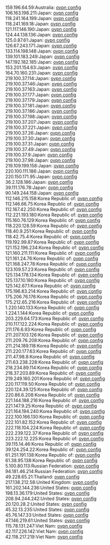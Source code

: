 159.196.64.59:Australia: [ovpn config](vpn/159_196_64_59.ovpn)  
106.163.198.211:Japan: [ovpn config](vpn/106_163_198_211.ovpn)  
118.241.164.199:Japan: [ovpn config](vpn/118_241_164_199.ovpn)  
118.241.169.18:Japan: [ovpn config](vpn/118_241_169_18.ovpn)  
121.117.146.190:Japan: [ovpn config](vpn/121_117_146_190.ovpn)  
124.44.138.136:Japan: [ovpn config](vpn/124_44_138_136.ovpn)  
125.0.87.61:Japan: [ovpn config](vpn/125_0_87_61.ovpn)  
126.67.243.171:Japan: [ovpn config](vpn/126_67_243_171.ovpn)  
133.114.198.148:Japan: [ovpn config](vpn/133_114_198_148.ovpn)  
139.101.183.249:Japan: [ovpn config](vpn/139_101_183_249.ovpn)  
147.192.182.185:Japan: [ovpn config](vpn/147_192_182_185.ovpn)  
153.201.154.63:Japan: [ovpn config](vpn/153_201_154_63.ovpn)  
164.70.160.231:Japan: [ovpn config](vpn/164_70_160_231.ovpn)  
219.100.37.114:Japan: [ovpn config](vpn/219_100_37_114.ovpn)  
219.100.37.146:Japan: [ovpn config](vpn/219_100_37_146.ovpn)  
219.100.37.163:Japan: [ovpn config](vpn/219_100_37_163.ovpn)  
219.100.37.177:Japan: [ovpn config](vpn/219_100_37_177.ovpn)  
219.100.37.179:Japan: [ovpn config](vpn/219_100_37_179.ovpn)  
219.100.37.181:Japan: [ovpn config](vpn/219_100_37_181.ovpn)  
219.100.37.186:Japan: [ovpn config](vpn/219_100_37_186.ovpn)  
219.100.37.198:Japan: [ovpn config](vpn/219_100_37_198.ovpn)  
219.100.37.207:Japan: [ovpn config](vpn/219_100_37_207.ovpn)  
219.100.37.221:Japan: [ovpn config](vpn/219_100_37_221.ovpn)  
219.100.37.26:Japan: [ovpn config](vpn/219_100_37_26.ovpn)  
219.100.37.30:Japan: [ovpn config](vpn/219_100_37_30.ovpn)  
219.100.37.31:Japan: [ovpn config](vpn/219_100_37_31.ovpn)  
219.100.37.49:Japan: [ovpn config](vpn/219_100_37_49.ovpn)  
219.100.37.9:Japan: [ovpn config](vpn/219_100_37_9.ovpn)  
219.100.37.98:Japan: [ovpn config](vpn/219_100_37_98.ovpn)  
219.109.199.158:Japan: [ovpn config](vpn/219_109_199_158.ovpn)  
220.100.111.186:Japan: [ovpn config](vpn/220_100_111_186.ovpn)  
220.150.171.95:Japan: [ovpn config](vpn/220_150_171_95.ovpn)  
36.2.128.186:Japan: [ovpn config](vpn/36_2_128_186.ovpn)  
39.111.176.78:Japan: [ovpn config](vpn/39_111_176_78.ovpn)  
90.149.244.158:Japan: [ovpn config](vpn/90_149_244_158.ovpn)  
112.146.215.158:Korea Republic of: [ovpn config](vpn/112_146_215_158.ovpn)  
112.146.66.75:Korea Republic of: [ovpn config](vpn/112_146_66_75.ovpn)  
112.167.42.250:Korea Republic of: [ovpn config](vpn/112_167_42_250.ovpn)  
112.221.193.180:Korea Republic of: [ovpn config](vpn/112_221_193_180.ovpn)  
115.160.76.129:Korea Republic of: [ovpn config](vpn/115_160_76_129.ovpn)  
118.220.128.59:Korea Republic of: [ovpn config](vpn/118_220_128_59.ovpn)  
118.40.9.251:Korea Republic of: [ovpn config](vpn/118_40_9_251.ovpn)  
118.42.75.4:Korea Republic of: [ovpn config](vpn/118_42_75_4.ovpn)  
119.192.99.87:Korea Republic of: [ovpn config](vpn/119_192_99_87.ovpn)  
121.152.196.234:Korea Republic of: [ovpn config](vpn/121_152_196_234.ovpn)  
121.160.211.111:Korea Republic of: [ovpn config](vpn/121_160_211_111.ovpn)  
121.161.24.76:Korea Republic of: [ovpn config](vpn/121_161_24_76.ovpn)  
121.168.247.78:Korea Republic of: [ovpn config](vpn/121_168_247_78.ovpn)  
123.109.57.23:Korea Republic of: [ovpn config](vpn/123_109_57_23.ovpn)  
125.134.178.134:Korea Republic of: [ovpn config](vpn/125_134_178_134.ovpn)  
125.137.10.180:Korea Republic of: [ovpn config](vpn/125_137_10_180.ovpn)  
125.142.67.1:Korea Republic of: [ovpn config](vpn/125_142_67_1.ovpn)  
175.196.83.214:Korea Republic of: [ovpn config](vpn/175_196_83_214.ovpn)  
175.206.76.176:Korea Republic of: [ovpn config](vpn/175_206_76_176.ovpn)  
175.212.65.216:Korea Republic of: [ovpn config](vpn/175_212_65_216.ovpn)  
1.220.140.133:Korea Republic of: [ovpn config](vpn/1_220_140_133.ovpn)  
1.224.1.144:Korea Republic of: [ovpn config](vpn/1_224_1_144.ovpn)  
203.229.64.173:Korea Republic of: [ovpn config](vpn/203_229_64_173.ovpn)  
210.117.122.224:Korea Republic of: [ovpn config](vpn/210_117_122_224.ovpn)  
211.176.6.93:Korea Republic of: [ovpn config](vpn/211_176_6_93.ovpn)  
211.207.103.126:Korea Republic of: [ovpn config](vpn/211_207_103_126.ovpn)  
211.209.76.208:Korea Republic of: [ovpn config](vpn/211_209_76_208.ovpn)  
211.214.189.118:Korea Republic of: [ovpn config](vpn/211_214_189_118.ovpn)  
211.220.177.63:Korea Republic of: [ovpn config](vpn/211_220_177_63.ovpn)  
211.47.98.8:Korea Republic of: [ovpn config](vpn/211_47_98_8.ovpn)  
211.63.238.228:Korea Republic of: [ovpn config](vpn/211_63_238_228.ovpn)  
218.234.89.114:Korea Republic of: [ovpn config](vpn/218_234_89_114.ovpn)  
218.37.203.89:Korea Republic of: [ovpn config](vpn/218_37_203_89.ovpn)  
219.249.160.201:Korea Republic of: [ovpn config](vpn/219_249_160_201.ovpn)  
220.117.119.50:Korea Republic of: [ovpn config](vpn/220_117_119_50.ovpn)  
220.124.39.125:Korea Republic of: [ovpn config](vpn/220_124_39_125.ovpn)  
220.86.6.208:Korea Republic of: [ovpn config](vpn/220_86_6_208.ovpn)  
221.144.188.216:Korea Republic of: [ovpn config](vpn/221_144_188_216.ovpn)  
221.147.9.25:Korea Republic of: [ovpn config](vpn/221_147_9_25.ovpn)  
221.164.194.240:Korea Republic of: [ovpn config](vpn/221_164_194_240.ovpn)  
222.100.166.130:Korea Republic of: [ovpn config](vpn/222_100_166_130.ovpn)  
222.101.82.152:Korea Republic of: [ovpn config](vpn/222_101_82_152.ovpn)  
222.118.104.224:Korea Republic of: [ovpn config](vpn/222_118_104_224.ovpn)  
222.239.122.37:Korea Republic of: [ovpn config](vpn/222_239_122_37.ovpn)  
223.222.12.225:Korea Republic of: [ovpn config](vpn/223_222_12_225.ovpn)  
39.115.14.46:Korea Republic of: [ovpn config](vpn/39_115_14_46.ovpn)  
39.124.254.22:Korea Republic of: [ovpn config](vpn/39_124_254_22.ovpn)  
61.251.191.138:Korea Republic of: [ovpn config](vpn/61_251_191_138.ovpn)  
61.38.95.138:Korea Republic of: [ovpn config](vpn/61_38_95_138.ovpn)  
5.100.80.113:Russian Federation: [ovpn config](vpn/5_100_80_113.ovpn)  
94.181.46.214:Russian Federation: [ovpn config](vpn/94_181_46_214.ovpn)  
49.228.65.21:Thailand: [ovpn config](vpn/49_228_65_21.ovpn)  
217.138.212.58:United Kingdom: [ovpn config](vpn/217_138_212_58.ovpn)  
161.202.144.236:United States: [ovpn config](vpn/161_202_144_236.ovpn)  
198.13.36.179:United States: [ovpn config](vpn/198_13_36_179.ovpn)  
208.94.244.242:United States: [ovpn config](vpn/208_94_244_242.ovpn)  
20.120.28.2:United States: [ovpn config](vpn/20_120_28_2.ovpn)  
45.32.13.235:United States: [ovpn config](vpn/45_32_13_235.ovpn)  
45.76.147.33:United States: [ovpn config](vpn/45_76_147_33.ovpn)  
47.146.219.61:United States: [ovpn config](vpn/47_146_219_61.ovpn)  
115.78.131.247:Viet Nam: [ovpn config](vpn/115_78_131_247.ovpn)  
42.117.226.142:Viet Nam: [ovpn config](vpn/42_117_226_142.ovpn)  
42.118.217.219:Viet Nam: [ovpn config](vpn/42_118_217_219.ovpn)  

